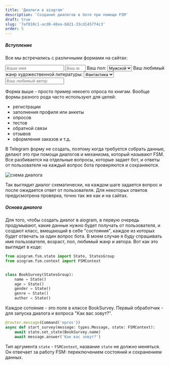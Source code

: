 ```yaml
---
title: 'Диалоги в aiogram'
description: 'Создание диалогов в боте при помощи FSM'
draft: true
slug: '7af810c1-acd8-48ea-b821-33cd1457f4c3'
order: 5
---
```


##### Вступление

Все мы встречались с различными формами на сайтах:

<form>
    <input type="text" placeholder="Ваше имя">
    <input type="number" placeholder="Ваш возраст" min="10" max="100">
    <label>
        Ваш пол:
        <select>
            <option>Мужской</option>
            <option>Женский</option>
        </select>
    <label>
        Ваш любимый жанр художественной литературы:
        <select>
            <option>Фантастика</option>
            <option>Детектив</option>
        </select>
    </label>
    <input type="text" placeholder="Ваш любимый автор">
</form>

Форма выше - просто пример некоего опроса по книгам. Вообще формы разного рода часто используют для целей:
- регистрации
- заполнения профиля или анкеты
- опросов 
- тестов 
- обратной связи 
- отзывов
- оформления заказов и т.д.

В Telegram форму не создать, поэтому когда требуется собрать данные, делают это при помощи диалогов и механизма,
который называют FSM. Все разбивается на отдельные вопросы, которые задает бот, и ответы от пользователя на 
каждый вопрос бота проверяются и сохраняются.

![схема диалога](/python/5_2.png)

Так выглядит диалог схематически, на каждом шаге задается вопрос и после ожидается ответ от пользователя.
Для некоторых ответов предусмотрена проверка, точно так же как и на сайтах.

##### Основа диалога

Для того, чтобы создать диалог в aiogram, в первую очередь продумывают, какие данные нужно будет получать от пользователя,
и создают класс, вмещающий в себе "состояния", каждое из которых будет отвечать за один вопрос бота. В моем случае
я буду спрашивать имя пользователя, возраст, пол, любимый жанр и автора. Вот как это выглядит в коде:
```python
from aiogram.fsm.state import State, StatesGroup
from aiogram.fsm.context import FSMContext


class BookSurvey(StatesGroup):
    name = State()
    age = State()
    gender = State()
    genre = State()
    author = State()
```

Каждое сотояние - это поле в классе BookSurvey.
Первый обработчик - для запуска диалога и вопроса "Как вас зовут?".
```python
@router.message(Command('opros'))
async def start_survey(message: types.Message, state: FSMContext):
    await state.set_state(BookSurvey.name)
    await message.answer('Как вас зовут?')
```
Тип аргумента `state` - `FSMContext`, название `state` не должно меняться. Он отвечает за работу FSM: 
переключением состояний и сохранением данных. 
